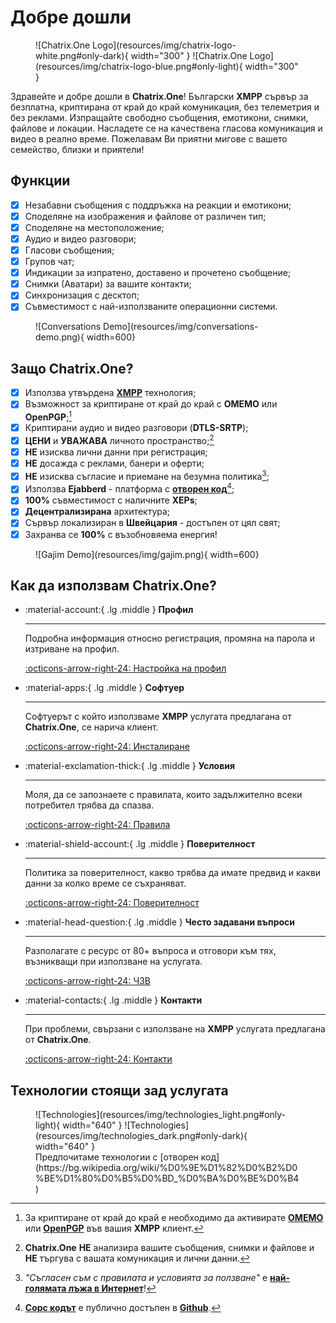 # Добре дошли

<figure markdown>
  ![Chatrix.One Logo](resources/img/chatrix-logo-white.png#only-dark){ width="300" }
  ![Chatrix.One Logo](resources/img/chatrix-logo-blue.png#only-light){ width="300" }
</figure>

Здравейте и добре дошли в **Chatrix.One**! Български **XMPP** сървър за безплатна, криптирана от край до край комуникация, без телеметрия и без реклами. Изпращайте свободно съобщения, емотикони, снимки, файлове и локации. Насладете се на качествена гласова комуникация и видео в реално време. Пожелавам Ви приятни мигове с вашето семейство, близки и приятели!

<!-- <figure markdown>
  ![Chatrix.One - Green XMPP Server](https://app.greenweb.org/api/v3/greencheckimage/chatrix.one?nocache=true)
</figure> -->

## Функции

- [x] Незабавни съобщения с поддръжка на реакции и емотикони;
- [x] Споделяне на изображения и файлове от различен тип;
- [x] Споделяне на местоположение;
- [x] Аудио и видео разговори;
- [x] Гласови съобщения;
- [x] Групов чат;
- [x] Индикации за изпратено, доставено и прочетено съобщение;
- [x] Снимки (Аватари) за вашите контакти;
- [x] Синхронизация с десктоп;
- [x] Съвместимост с най-използваните операционни системи.

<figure markdown>
  ![Conversations Demo](resources/img/conversations-demo.png){ width=600}
</figure>

## Защо **Chatrix.One?**

- [x] Използва утвърдена [**XMPP**](https://xmpp.org/about/technology-overview/) технология;
- [x] Възможност за криптиране от край до край с **OMEMO** или **OpenPGP**;[^1]
- [x] Криптирани аудио и видео разговори (**DTLS-SRTP**);
- [x] **ЦЕНИ** и **УВАЖАВА** личното пространство;[^2]
- [x] **НЕ** изисква лични данни при регистрация;
- [x] **НЕ** досажда с реклами, банери и оферти;
- [x] **НЕ** изисква съгласие и приемане на безумна политика[^3];
- [x] Използва **Ejabberd** - платформа с [**отворен код**](https://bg.wikipedia.org/wiki/Софтуер_с_отворен_код)[^4];
- [x] **100%** съвместимост с наличните **XEPs**;
- [x] **Децентрализирана** архитектура;
- [x] Сървър локализиран в **Швейцария** - достъпен от цял свят;
- [x] Захранва се **100%** с възобновяема енергия!

[^1]: За криптиране от край до край е необходимо да активирате [**OMEMO**](https://docs.chatrix.one/faq/#omemo) или [**OpenPGP**](https://bg.wikipedia.org/wiki/Достатъчно_добра_поверителност) във вашия **XMPP** клиент.

[^2]: **Chatrix.One** **НЕ** анализира вашите съобщения, снимки и файлове и **НЕ** търгува с вашата комуникация и лични данни.

[^3]: *"Съгласен съм с правилата и условията за ползване"* е [**най-голямата лъжа в Интернет**](https://www.biggestlieonline.com/)!

[^4]: [**Сорс кодът**](https://bg.wikipedia.org/wiki/Изходен_код) е публично достъпен в [**Github**](https://github.com/processone/ejabberd).

<figure markdown>
  ![Gajim Demo](resources/img/gajim.png){ width=600}
</figure>

## Как да използвам Chatrix.One?

<div class="grid cards" markdown>

-   :material-account:{ .lg .middle } __Профил__

    ---

    Подробна информация относно регистрация, промяна на парола и изтриване на профил.

    [:octicons-arrow-right-24: Настройка на профил](https://docs.chatrix.one/account/registration/)

-   :material-apps:{ .lg .middle } __Софтуер__

    ---

    Софтуерът с който използваме **XMPP** услугата предлагана от **Chatrix.One**, се нарича клиент.

    [:octicons-arrow-right-24: Инсталиране](https://docs.chatrix.one/clients/)

-   :material-exclamation-thick:{ .lg .middle } __Условия__

    ---

    Моля, да се запознаете с правилата, които задължително всеки потребител трябва да спазва.

    [:octicons-arrow-right-24: Правила](https://docs.chatrix.one/terms/)

-   :material-shield-account:{ .lg .middle } __Поверителност__

    ---

    Политика за поверителност, какво трябва да имате предвид и какви данни за колко време се съхраняват.

    [:octicons-arrow-right-24: Поверителност](https://docs.chatrix.one/privacy/)


-   :material-head-question:{ .lg .middle } __Често задавани въпроси__

    ---

    Разполагате с ресурс от 80+ въпроса и отговори към тях, възникващи при използване на услугата.

    [:octicons-arrow-right-24: ЧЗВ](https://docs.chatrix.one/faq/)

-   :material-contacts:{ .lg .middle } __Контакти__

    ---

    При проблеми, свързани с използване на **XMPP** услугата предлагана от **Chatrix.One**.

    [:octicons-arrow-right-24: Контакти](https://docs.chatrix.one/about/#%D0%BA%D0%BE%D0%BD%D1%82%D0%B0%D0%BA%D1%82%D0%B8)

</div>

## Технологии стоящи зад услугата

<figure markdown>
  ![Technologies](resources/img/technologies_light.png#only-light){ width="640" }
  ![Technologies](resources/img/technologies_dark.png#only-dark){ width="640" }
  <figcaption markdown>Предпочитаме технологии с [отворен код](https://bg.wikipedia.org/wiki/%D0%9E%D1%82%D0%B2%D0%BE%D1%80%D0%B5%D0%BD_%D0%BA%D0%BE%D0%B4)</figcaption>
</figure>
